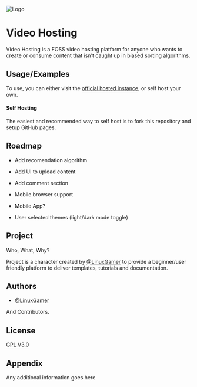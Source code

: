 
![Logo](https://dev-to-uploads.s3.amazonaws.com/uploads/articles/th5xamgrr6se0x5ro4g6.png)


# Video Hosting

Video Hosting is a FOSS video hosting platform for anyone who wants to create or consume content that isn't caught up in biased sorting algorithms.

## Usage/Examples

To use, you can either visit the [official hosted instance](https://linuxgamer.github.io/video-hosting), or self host your own.

#### Self Hosting

The easiest and recommended way to self host is to fork this repository and setup GitHub pages.

## Roadmap

- Add recomendation algorithm

- Add UI to upload content

- Add comment section

- Mobile browser support

- Mobile App?

- User selected themes (light/dark mode toggle)

## Project
Who, What, Why?

Project is a character created by [@LinuxGamer](https://www.github.com/LinuxGamer) to provide a beginner/user friendly platform to deliver templates, tutorials and documentation.

## Authors

- [@LinuxGamer](https://www.github.com/LinuxGamer)

And Contributors.


## License

[GPL V3.0](https://choosealicense.com/licenses/gpl-3.0/)


## Appendix

Any additional information goes here

